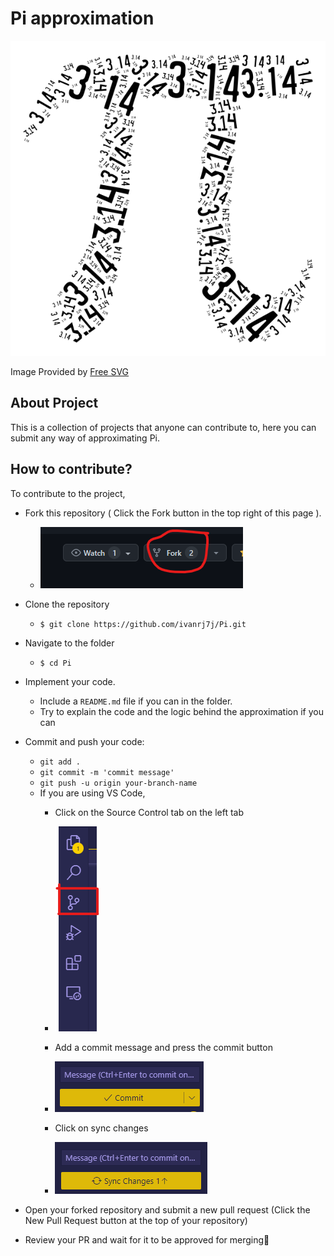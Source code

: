 # Pi approximation

<img src="pi.png" alt="PI">

Image Provided by [Free SVG](https://freesvg.org/pi-numeral-silhouette)

## About Project
This is a collection of projects that anyone can contribute to, here you can submit any way of approximating Pi.

## How to contribute?
To contribute to the project,

- Fork this repository ( Click the Fork button in the top right of this page ).
    - <img src="instruction images/fork.png" alt="fork">

- Clone the repository
    - `$ git clone https://github.com/ivanrj7j/Pi.git`
- Navigate to the folder
    - `$ cd Pi`
- Implement your code.
    - Include a `README.md` file if you can in the folder.
    - Try to explain the code and the logic behind the approximation if you can
- Commit and push your code:
    - `git add .`
    - `git commit -m 'commit message'`
    - `git push -u origin your-branch-name`
    - If you are using VS Code,
        - Click on the Source Control tab on the left tab
        - <img src='instruction images/gitRepo.png' alt='source control'>

        - Add a commit message and press the commit button
        - <img src='instruction images/commitButton.png' alt='commit button'>
        
        - Click on sync changes
        - <img src="instruction images/push.png" alt="push">
- Open your forked repository and submit a new pull request (Click the New Pull Request button at the top of your repository)

- Review your PR and wait for it to be approved for merging🎉